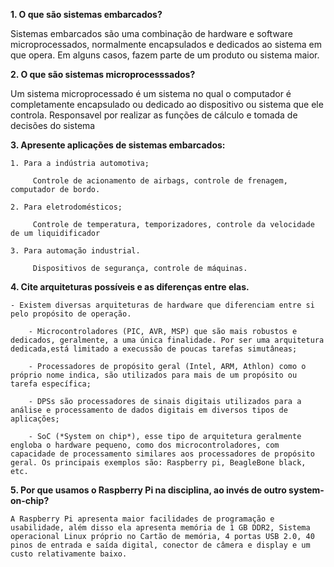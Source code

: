 **1. O que são sistemas embarcados?**

Sistemas embarcados são uma combinação de hardware e software microprocessados, normalmente encapsulados e dedicados ao sistema em que opera. Em alguns casos, fazem parte de um produto ou sistema maior.

**2. O que são sistemas microprocesssados?**

Um sistema microprocessado é um sistema	no qual	o computador é completamente encapsulado ou dedicado ao dispositivo ou sistema que ele controla. Responsavel por realizar as funções de cálculo e tomada de decisões do sistema
	
**3. Apresente aplicações de sistemas embarcados:**

	1. Para a indústria automotiva;
	
		 Controle de acionamento de airbags, controle de frenagem, computador de bordo.	
		
	2. Para eletrodomésticos;
	
		 Controle de temperatura, temporizadores, controle da velocidade de um liquidificador
		
	3. Para automação industrial.
	
		 Dispositivos de segurança, controle de máquinas.
		

**4. Cite arquiteturas possíveis e as diferenças entre elas.**

	- Existem diversas arquiteturas de hardware que diferenciam entre si pelo propósito de operação.
	
		- Microcontroladores (PIC, AVR, MSP) que são mais robustos e dedicados, geralmente, a uma única finalidade. Por ser uma arquitetura dedicada,está limitado a execussão de poucas tarefas simutâneas;
		
		- Processadores de propósito geral (Intel, ARM, Athlon) como o próprio nome indica, são utilizados para mais de um propósito ou tarefa específica;
		
		- DPSs são processadores de sinais digitais utilizados para a análise e processamento de dados digitais em diversos tipos de aplicações;
		
		- SoC (*System on chip*), esse tipo de arquitetura geralmente engloba o hardware pequeno, como dos microcontroladores, com capacidade de processamento similares aos processadores de propósito geral. Os principais exemplos são: Raspberry pi, BeagleBone black, etc.

**5. Por que usamos o Raspberry Pi na disciplina, ao invés de outro system-on-chip?**

	A Raspberry Pi apresenta maior facilidades de programação e usabilidade, além disso ela apresenta memória de 1 GB DDR2, Sistema operacional Linux próprio no Cartão de memória, 4 portas USB 2.0, 40 pinos de entrada e saída digital, conector de câmera e display e um custo relativamente baixo.
